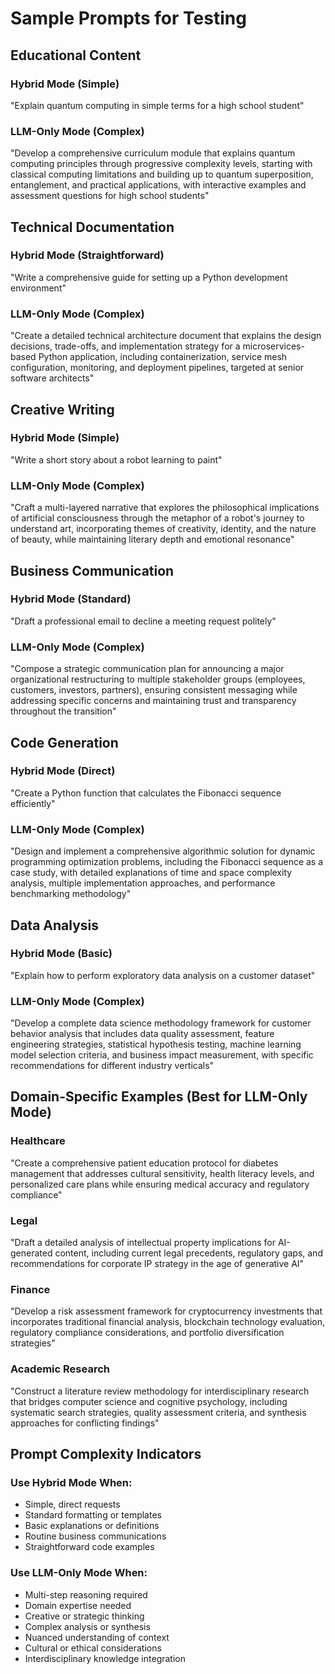 # Sample Prompts for Testing

## Educational Content

### Hybrid Mode (Simple)
"Explain quantum computing in simple terms for a high school student"

### LLM-Only Mode (Complex)
"Develop a comprehensive curriculum module that explains quantum computing principles through progressive complexity levels, starting with classical computing limitations and building up to quantum superposition, entanglement, and practical applications, with interactive examples and assessment questions for high school students"

## Technical Documentation

### Hybrid Mode (Straightforward)
"Write a comprehensive guide for setting up a Python development environment"

### LLM-Only Mode (Complex)
"Create a detailed technical architecture document that explains the design decisions, trade-offs, and implementation strategy for a microservices-based Python application, including containerization, service mesh configuration, monitoring, and deployment pipelines, targeted at senior software architects"

## Creative Writing

### Hybrid Mode (Simple)
"Write a short story about a robot learning to paint"

### LLM-Only Mode (Complex)
"Craft a multi-layered narrative that explores the philosophical implications of artificial consciousness through the metaphor of a robot's journey to understand art, incorporating themes of creativity, identity, and the nature of beauty, while maintaining literary depth and emotional resonance"

## Business Communication

### Hybrid Mode (Standard)
"Draft a professional email to decline a meeting request politely"

### LLM-Only Mode (Complex)
"Compose a strategic communication plan for announcing a major organizational restructuring to multiple stakeholder groups (employees, customers, investors, partners), ensuring consistent messaging while addressing specific concerns and maintaining trust and transparency throughout the transition"

## Code Generation

### Hybrid Mode (Direct)
"Create a Python function that calculates the Fibonacci sequence efficiently"

### LLM-Only Mode (Complex)
"Design and implement a comprehensive algorithmic solution for dynamic programming optimization problems, including the Fibonacci sequence as a case study, with detailed explanations of time and space complexity analysis, multiple implementation approaches, and performance benchmarking methodology"

## Data Analysis

### Hybrid Mode (Basic)
"Explain how to perform exploratory data analysis on a customer dataset"

### LLM-Only Mode (Complex)
"Develop a complete data science methodology framework for customer behavior analysis that includes data quality assessment, feature engineering strategies, statistical hypothesis testing, machine learning model selection criteria, and business impact measurement, with specific recommendations for different industry verticals"

## Domain-Specific Examples (Best for LLM-Only Mode)

### Healthcare
"Create a comprehensive patient education protocol for diabetes management that addresses cultural sensitivity, health literacy levels, and personalized care plans while ensuring medical accuracy and regulatory compliance"

### Legal
"Draft a detailed analysis of intellectual property implications for AI-generated content, including current legal precedents, regulatory gaps, and recommendations for corporate IP strategy in the age of generative AI"

### Finance
"Develop a risk assessment framework for cryptocurrency investments that incorporates traditional financial analysis, blockchain technology evaluation, regulatory compliance considerations, and portfolio diversification strategies"

### Academic Research
"Construct a literature review methodology for interdisciplinary research that bridges computer science and cognitive psychology, including systematic search strategies, quality assessment criteria, and synthesis approaches for conflicting findings"

## Prompt Complexity Indicators

### Use Hybrid Mode When:
- Simple, direct requests
- Standard formatting or templates
- Basic explanations or definitions
- Routine business communications
- Straightforward code examples

### Use LLM-Only Mode When:
- Multi-step reasoning required
- Domain expertise needed
- Creative or strategic thinking
- Complex analysis or synthesis
- Nuanced understanding of context
- Cultural or ethical considerations
- Interdisciplinary knowledge integration
